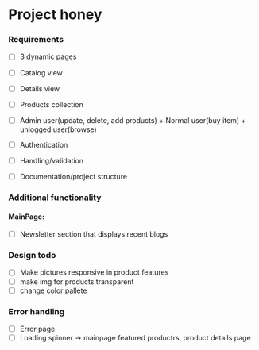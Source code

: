 # Project honey

### Requirements

- [ ] 3 dynamic pages
- [ ] Catalog view
- [ ] Details view
- [ ] Products collection
- [ ] Admin user(update, delete, add products) + Normal user(buy item) + unlogged user(browse)
- [ ] Authentication
- [ ] Handling/validation 
- [ ] Documentation/project structure


### Additional functionality
#### MainPage:
- [ ] Newsletter section that displays recent blogs

### Design todo
- [ ] Make pictures responsive in product features
- [ ] make img for products transparent
- [ ] change color pallete

### Error handling
- [ ] Error page
- [ ] Loading spinner -> mainpage featured productrs, product details page